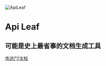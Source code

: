
![ApiLeaf](http://of1deuret.bkt.clouddn.com/17-7-11/1924754.jpg)

# Api Leaf

## 可能是史上最省事的文档生成工具

[传送门](http://leaf.marklux.cn)|[文档](http://leaf.marklux.cn/about)